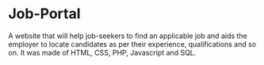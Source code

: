 # Job-Portal
A website that will help job-seekers to find an applicable job and aids the employer to locate candidates as per their experience, qualifications and so on. It was made of HTML, CSS, PHP, Javascript and SQL.
